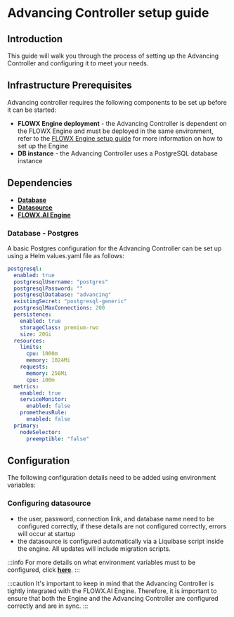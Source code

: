 # Advancing Controller setup guide

## Introduction

This guide will walk you through the process of setting up the Advancing Controller and configuring it to meet your needs.

## Infrastructure Prerequisites

Advancing controller requires the following components to be set up before it can be started:

* **FLOWX Engine deployment** - the Advancing Controller is dependent on the FLOWX Engine and must be deployed in the same environment, refer to the [FLOWX Engine setup guide](../flowx-engine-setup-guide/flowx-engine-setup-guide.md) for more information on how to set up the Engine
* **DB instance** - the Advancing Controller uses a PostgreSQL database instance


## Dependencies

* [**Database**](#database---postgres)
* [**Datasource**](#configuring-datasource)
* [**FLOWX.AI Engine**](../flowx-engine-setup-guide/flowx-engine-setup-guide.md)

### Database - Postgres

A basic Postgres configuration for the Advancing Controller can be set up using a Helm values.yaml file as follows:

```yaml
postgresql:
  enabled: true
  postgresqlUsername: "postgres"
  postgresqlPassword: ""
  postgresqlDatabase: "advancing"
  existingSecret: "postgresql-generic"
  postgresqlMaxConnections: 200
  persistence:
    enabled: true
    storageClass: premium-rwo
    size: 20Gi
  resources:
    limits:
      cpu: 1000m
      memory: 1024Mi
    requests:
      memory: 256Mi
      cpu: 100m
  metrics:
    enabled: true
    serviceMonitor:
      enabled: false
    prometheusRule:
      enabled: false
  primary:
    nodeSelector:
      preemptible: "false"

```

## Configuration

The following configuration details need to be added using environment variables:

### Configuring datasource

* the user, password, connection link, and database name need to be configured correctly, if these details are not configured correctly, errors will occur at startup
* the datasource is configured automatically via a Liquibase script inside the engine. All updates will include migration scripts.

:::info
For more details on what environment variables must to be configured, click [**here**](../platform-setup-guides.md#datasource-configuration).
:::

:::caution
It's important to keep in mind that the Advancing Controller is tightly integrated with the FLOWX.AI Engine. Therefore, it is important to ensure that both the Engine and the Advancing Controller are configured correctly and are in sync.
:::






